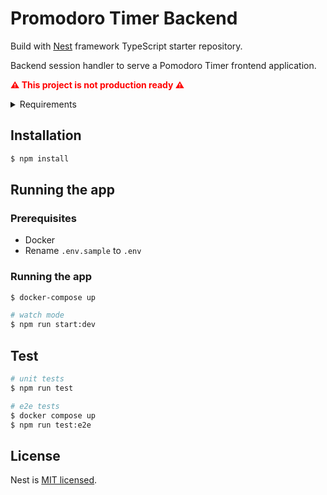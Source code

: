 # Promodoro Timer Backend

Build with [Nest](https://github.com/nestjs/nest) framework TypeScript starter repository.

Backend session handler to serve a Pomodoro Timer frontend application.

<span style="color:red" >**⚠️ This project is not production ready ⚠️**</span>

  <details>
    <summary style="cursor: pointer">Requirements</summary>

- Migration files support to control database schema versioning
- Authentication and authorization support
- Application logging support

  </details>

## Installation

```bash
$ npm install
```

## Running the app

### Prerequisites

- Docker
- Rename `.env.sample` to `.env`

### Running the app

```bash
$ docker-compose up

# watch mode
$ npm run start:dev

```

## Test

```bash
# unit tests
$ npm run test

# e2e tests
$ docker compose up
$ npm run test:e2e
```

## License

Nest is [MIT licensed](LICENSE).
